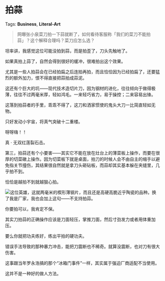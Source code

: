 # 拍蒜

Tags: **Business**, **Literal-Art**

> 网曝张小泉菜刀拍一下蒜就断了，如何看待客服称「我们的菜刀不能拍蒜」？这个解释合理吗？菜刀应怎么选？



坦率讲，我感觉这位可能没拍到蒜，而是拍歪了，刀头先触地了。

如果真拍上蒜了，自然会得到很好的缓冲，很难拍出这个效果。

尤其是一些人拍蒜会在已经拍扁之后连拍再拍，而且恰恰因为已经拍扁了，还要猛烈的额外加力，恨不得直接把蒜拍成蒜泥。

这还有个巨大的坑——现代技术造切片刀，因为钢材的进化，往往倾向于做得极薄，往往不过两毫米厚，轻如鸿毛。一来轻巧省力，易于操控；二来容易出锋。

这落到拍蒜者的手里，乖乖不得了，这刀和洒家惯使的鬼头大刀一比简直轻如无物。

只好发动小宇宙，将真气突破十二重楼。

呀呀嗨！！

真 · 无双红莲裂石击。

  


第三，拍蒜还有个小要害——其实它不能在放在灶台上的薄菜板上操作，而要在很厚的切菜礅上操作。因为切菜板下就是桌面，拍刀的时候人会不由自主的缩手以避免指关节撞伤，其结果很自然就是拿刀头砸砧板，而蒜却其实基本躲在夹缝里，几乎拍不到。

恰恰是越拍不到就越狠心拍。

![](https://picx.zhimg.com/50/v2-42a4e50ed4bb1cd446e76718b3989451_720w.jpg?source=2c26e567)这位英雄，这就两毫米的楔形薄钢片，而且还是高硬高脆近乎陶瓷的品种。换了我是厂家，我也会加上这句——不支持拍蒜。

你要拍可以，我肯定不保。

其实刀拍蒜的正确操作应该是刀面轻压，掌推刀面，然后寸劲发力或者用体重加压。

要么你就把功夫练好，练出平拍的硬功夫。

错误手法导致的那种暴力冲击，能把刀震断也不稀奇。就算没震断，也对刀有很大伤害。

这事跟当年罗永浩搞的那个“冰箱门事件”一样，其实属于强迫厂商适配不当使用。

这并不是一种好的做人方法。



